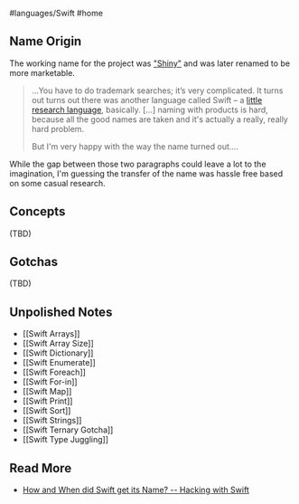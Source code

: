 #languages/Swift #home 
## Name Origin
The working name for the project was ["Shiny"](https://www.youtube.com/watch?v=8q_lsRLJhcA) and was later renamed to be more marketable.

> ...You have to do trademark searches; it’s very complicated. It turns out turns out there was another language called Swift – a [little research language](https://en.wikipedia.org/wiki/Swift_(parallel_scripting_language)), basically. \[...\] naming with products is hard, because all the good names are taken and it's actually a really, really hard problem.
> 
> But I'm very happy with the way the name turned out....

While the gap between those two paragraphs could leave a lot to the imagination, I'm guessing the transfer of the name was hassle free based on some casual research.
## Concepts
(TBD)
## Gotchas
(TBD)
## Unpolished Notes
* [[Swift Arrays]]
* [[Swift Array Size]]
* [[Swift Dictionary]]
* [[Swift Enumerate]]
* [[Swift Foreach]]
* [[Swift For-in]]
* [[Swift Map]]
* [[Swift Print]]
* [[Swift Sort]]
* [[Swift Strings]]
* [[Swift Ternary Gotcha]]
* [[Swift Type Juggling]]
## Read More
- [How and When did Swift get its Name? --  Hacking with Swift](https://www.hackingwithswift.com/interviews/chris-lattner-how-and-when-did-swift-get-its-name)